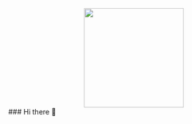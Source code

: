 <div id="header" align="center">
  <img src="https://external-preview.redd.it/wkdwpI30ciwaCDOqtaKxO-FcitPUGHwxUD2H_WTe9yw.gif" width="200"/>
</div>
### Hi there 👋

<!--
**Grey201/Grey201** is a ✨ _special_ ✨ repository because its `README.md` (this file) appears on your GitHub profile.

Here are some ideas to get you started:

- 🔭 I’m currently working on ...
- 🌱 I’m currently learning ...
- 👯 I’m looking to collaborate on ...
- 🤔 I’m looking for help with ...
- 💬 Ask me about ...
- 📫 How to reach me: ...
- 😄 Pronouns: ...
- ⚡ Fun fact: ...
-->
